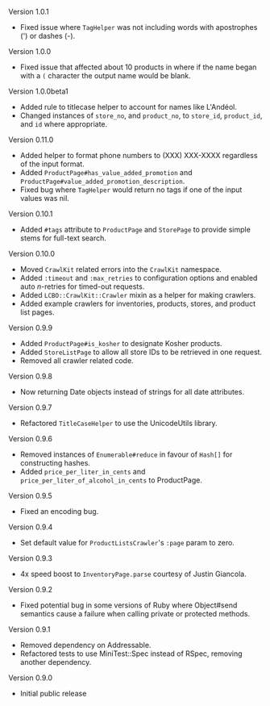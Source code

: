 Version 1.0.1

 * Fixed issue where `TagHelper` was not including words with apostrophes (')
   or dashes (-).

Version 1.0.0

 * Fixed issue that affected about 10 products in where if the name began
   with a `(` character the output name would be blank.

Version 1.0.0beta1

 * Added rule to titlecase helper to account for names like L'Andéol.
 * Changed instances of `store_no`, and `product_no`, to `store_id`,
   `product_id`, and `id` where appropriate.

Version 0.11.0

 * Added helper to format phone numbers to (XXX) XXX-XXXX regardless of the
   input format.
 * Added `ProductPage#has_value_added_promotion` and
   `ProductPage#value_added_promotion_description`.
 * Fixed bug where `TagHelper` would return no tags if one of the input values
   was nil.

Version 0.10.1

 * Added `#tags` attribute to `ProductPage` and `StorePage` to provide simple
   stems for full-text search.

Version 0.10.0

 * Moved `CrawlKit` related errors into the `CrawlKit` namespace.
 * Added `:timeout` and `:max_retries` to configuration options and enabled
   auto _n_-retries for timed-out requests.
 * Added `LCBO::CrawlKit::Crawler` mixin as a helper for making crawlers.
 * Added example crawlers for inventories, products, stores, and product list
   pages.

Version 0.9.9

 * Added `ProductPage#is_kosher` to designate Kosher products.
 * Added `StoreListPage` to allow all store IDs to be retrieved in one request.
 * Removed all crawler related code.

Version 0.9.8

 * Now returning Date objects instead of strings for all date attributes.

Version 0.9.7

 * Refactored `TitleCaseHelper` to use the UnicodeUtils library.

Version 0.9.6

 * Removed instances of `Enumerable#reduce` in favour of `Hash[]` for
   constructing hashes.
 * Added `price_per_liter_in_cents` and `price_per_liter_of_alcohol_in_cents`
   to ProductPage.

Version 0.9.5

 * Fixed an encoding bug.

Version 0.9.4

 * Set default value for `ProductListsCrawler`'s `:page` param to zero.

Version 0.9.3

 * 4x speed boost to `InventoryPage.parse` courtesy of Justin Giancola.

Version 0.9.2

 * Fixed potential bug in some versions of Ruby where Object#send semantics
   cause a failure when calling private or protected methods.

Version 0.9.1

 * Removed dependency on Addressable.
 * Refactored tests to use MiniTest::Spec instead of RSpec, removing another
   dependency.

Version 0.9.0

 * Initial public release
